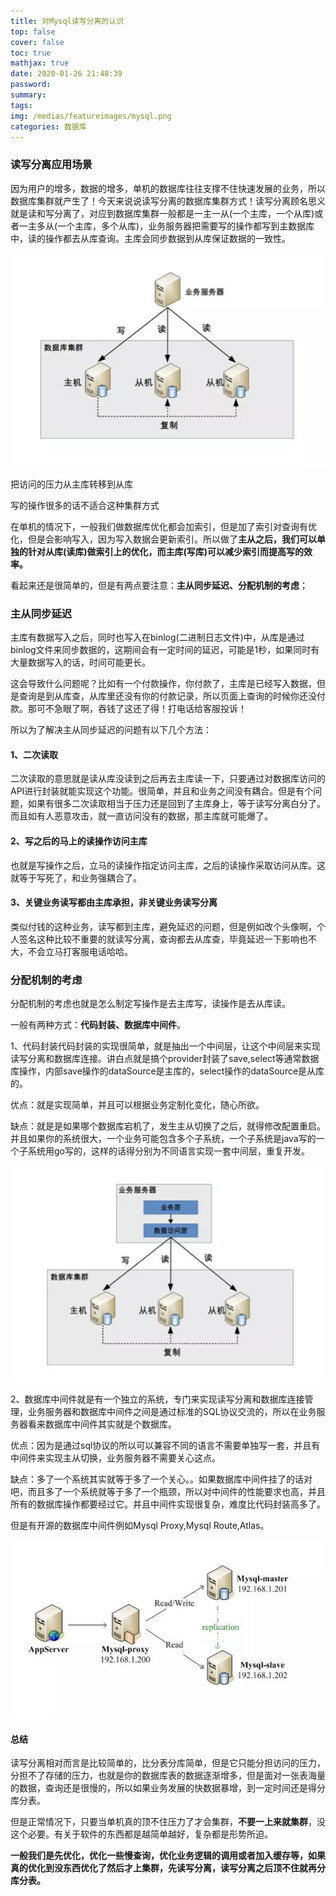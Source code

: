 ```yaml
---
title: 对Mysql读写分离的认识
top: false
cover: false
toc: true
mathjax: true
date: 2020-01-26 21:48:39
password:
summary:
tags:
img: /medias/featureimages/mysql.png
categories: 数据库
---
```


### 读写分离应用场景

因为用户的增多，数据的增多，单机的数据库往往支撑不住快速发展的业务，所以数据库集群就产生了！今天来说说读写分离的数据库集群方式！读写分离顾名思义就是读和写分离了，对应到数据库集群一般都是一主一从(一个主库，一个从库)或者一主多从(一个主库，多个从库)，业务服务器把需要写的操作都写到主数据库中，读的操作都去从库查询。主库会同步数据到从库保证数据的一致性。

![](对Mysql读写分离的认识/1.png)

把访问的压力从主库转移到从库

写的操作很多的话不适合这种集群方式

在单机的情况下，一般我们做数据库优化都会加索引，但是加了索引对查询有优化，但是会影响写入，因为写入数据会更新索引。所以做了**主从之后，我们可以单独的针对从库(读库)做索引上的优化，而主库(写库)可以减少索引而提高写的效率。**

看起来还是很简单的，但是有两点要注意：**主从同步延迟、分配机制的考虑**；

### 主从同步延迟

主库有数据写入之后，同时也写入在binlog(二进制日志文件)中，从库是通过binlog文件来同步数据的，这期间会有一定时间的延迟，可能是1秒，如果同时有大量数据写入的话，时间可能更长。

这会导致什么问题呢？比如有一个付款操作，你付款了，主库是已经写入数据，但是查询是到从库查，从库里还没有你的付款记录，所以页面上查询的时候你还没付款。那可不急眼了啊，吞钱了这还了得！打电话给客服投诉！

所以为了解决主从同步延迟的问题有以下几个方法：

#### 1、二次读取

二次读取的意思就是读从库没读到之后再去主库读一下，只要通过对数据库访问的API进行封装就能实现这个功能。很简单，并且和业务之间没有耦合。但是有个问题，如果有很多二次读取相当于压力还是回到了主库身上，等于读写分离白分了。而且如有人恶意攻击，就一直访问没有的数据，那主库就可能爆了。

#### 2、写之后的马上的读操作访问主库

也就是写操作之后，立马的读操作指定访问主库，之后的读操作采取访问从库。这就等于写死了，和业务强耦合了。

#### 3、关键业务读写都由主库承担，非关键业务读写分离

类似付钱的这种业务，读写都到主库，避免延迟的问题，但是例如改个头像啊，个人签名这种比较不重要的就读写分离，查询都去从库查，毕竟延迟一下影响也不大，不会立马打客服电话哈哈。

### 分配机制的考虑

分配机制的考虑也就是怎么制定写操作是去主库写，读操作是去从库读。

一般有两种方式：**代码封装、数据库中间件**。

1、代码封装代码封装的实现很简单，就是抽出一个中间层，让这个中间层来实现读写分离和数据库连接。讲白点就是搞个provider封装了save,select等通常数据库操作，内部save操作的dataSource是主库的，select操作的dataSource是从库的。

优点：就是实现简单，并且可以根据业务定制化变化，随心所欲。

缺点：就是是如果哪个数据库宕机了，发生主从切换了之后，就得修改配置重启。并且如果你的系统很大，一个业务可能包含多个子系统，一个子系统是java写的一个子系统用go写的，这样的话得分别为不同语言实现一套中间层，重复开发。

![代码封装数据访问层](对Mysql读写分离的认识/2.png)

2、数据库中间件就是有一个独立的系统，专门来实现读写分离和数据库连接管理，业务服务器和数据库中间件之间是通过标准的SQL协议交流的，所以在业务服务器看来数据库中间件其实就是个数据库。

优点：因为是通过sql协议的所以可以兼容不同的语言不需要单独写一套，并且有中间件来实现主从切换，业务服务器不需要关心这点。

缺点：多了一个系统其实就等于多了一个关心。。如果数据库中间件挂了的话对吧，而且多了一个系统就等于多了一个瓶颈，所以对中间件的性能要求也高，并且所有的数据库操作都要经过它。并且中间件实现很复杂，难度比代码封装高多了。

但是有开源的数据库中间件例如Mysql Proxy,Mysql Route,Atlas。

![数据库中间件](对Mysql读写分离的认识/3.png)

#### 总结

读写分离相对而言是比较简单的，比分表分库简单，但是它只能分担访问的压力，分担不了存储的压力，也就是你的数据库表的数据逐渐增多，但是面对一张表海量的数据，查询还是很慢的，所以如果业务发展的快数据暴增，到一定时间还是得分库分表。

但是正常情况下，只要当单机真的顶不住压力了才会集群，**不要一上来就集群**，没这个必要。有关于软件的东西都是越简单越好，复杂都是形势所迫。

**一般我们是先优化，优化一些慢查询，优化业务逻辑的调用或者加入缓存等，如果真的优化到没东西优化了然后才上集群，先读写分离，读写分离之后顶不住就再分库分表。**
